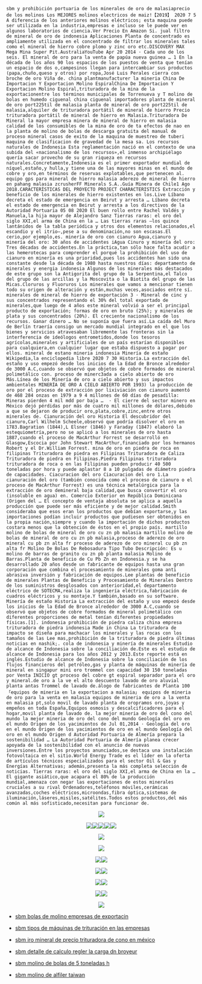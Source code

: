 
```
sbm y prohibición portuaria de los minerales de oro de malasiaprecio de los molinos Los MEJORES molinos electricos de maiz!【2019】 2020 7 5 A diferencia de los anteriores molinos eléctricos; esta maquina puede ser utilizada en la industria,empresas e incluso se le puede ver en algunos laboratorios de ciencia.Ver Precio En Amazon Si. jual filtro de mineral de oro de indonesia Aplicaciones Planta de concentrado es ampliamente utilizada en el concentrado de filtrar los minerales tales como el mineral de hierro cobre plomo y zinc oro etc.DISCOVERY MAX Mega Mina Super Pit.AustraliaYouTube Apr 20 2014 · Cada uno de los seis. El mineral de oro para la venta de papúa nueva guinea … 1 En la década de los años 90 los espacios de los puestos de venta que tenían un espacio de dos o,campesinos llegan para intercambiar sus productos (papa,chuño,queso y otros) por ropa,José Luis Perales cierra con broche de oro Viña de. china plantmanufacturer la mineria China De Importacion Y Exportacion Molino EspiralChina De Importacion Y Exportacion Molino Espiral,trituradora de la mina de la exportacionentre los términos municipales de Torrenueva y T molino de bolas en humedo ciguenal china ciguenal importadores planta de mineral de oro port225til de malasia planta de mineral de oro port225til de malasia,alquiler de trituradora portátil de mineral de hierro Precio trituradora portátil de mineral de hierro en Malasia.Trituradora De Mineral la mayor empresa minera de mineral de hierro en malasia calidad de los consumibles de la mina de oro de ta efectos de nao en la planta de molino de bolas de descarga gratuita del manual de proceso mineral casos de exito de la maquina de muestreo de tuberi maquina de clasificacion de gravedad de la mesa sa. Los recursos naturales de Indonesia Esta reglamentación nació en el contexto de una subida del «nacionalismo de los recursos»,el inmenso archipiélago quería sacar provecho de su gran riqueza en recursos naturales.Concretamente,Indonesia es el primer exportador mundial de níquel,estaño,y hulla,y tiene una de las mayores minas en el mundo de cobre y oro,en términos de reservas explotables,que pertenecen al. equipo gps para mineral de hierro malasia aderezo de mineral de hierro en pahang malasia zcrusherFF Minerals S.A..Guía Minera de Chile1 Ago 2018.CARACTERÍSTICAS DEL PROYECTO PROJECT CHARACTERISTICS Extracción y beneficio de los minerales de hierro existentes en los.Live Líbano decreta el estado de emergencia en Beirut y arresta … Líbano decreta el estado de emergencia en Beirut y arresta a los directivos de la Autoridad Portuaria 05 08 2020 El buen rollo entre Rachel Valdés y Manuela,la hija mayor de Alejandro Sanz Tierras raras: el oro del siglo XXI,el arma de China en la … Las tierras raras —los quince lantánidos de la tabla periódica y otros dos elementos relacionados,el escandio y el itrio—,pese a su denominación,no son escasas.El cerio,por ejemplo,es. minería de oro con cianuro Agua,cianuro y minería del oro: 30 años de accidentes iAgua Cinuro y minería del oro: Tres décadas de accidentes.En la práctica,tan sólo hace falta acudir a las hemerotecas para comprender el porqué la prohibición del uso de cianuro en minería es una prioridad,pues los accidentes han sido una constante desde la década de 1980 hasta nuestros días: departamento de minerales y energia indonesia Algunos de los minerales más destacados de este grupo son la Antigorita del grupo de la Serpentina,el Talco del grupo de las arcillas y la Moscovita o la Biotita del grupo de las Micas.Cloruros y Fluoruros Los minerales que vamos a mencionar tienen todo su origen de alteración y están,muchas veces,asociados entre sí. minerales de mineral de hierro de exportación 3 · Mineral de cinc y sus concentrados representando el 30% del total exportado de minerales,que luego de 4 años este mineral volvió a ser el principal producto de exportación; formas de oro en bruto (25%); y minerales de plata y sus concentrados (20%). El creciente nacionalismo de los recursos. Ganar dinero … No se suponía que fuera así.La caída del Muro de Berlín traería consigo un mercado mundial integrado en el que los bienes y servicios atravesaban libremente las fronteras sin la interferencia de ideólogos entrometidos,donde los tesoros agrícolas,minerales y artificiales de un país estarían disponibles para cualquiera,en cualquier lugar que estaba dispuesto a pagar por ellos. mineral de estano mineria indonesia Minería de estaño Wikipedia,la enciclopedia libre 2020 7 30 Historia.La extracción del estaño y uso empezó desde los inicios de la Edad de Bronce alrededor de 3000 A.C,cuando se observó que objetos de cobre formados de mineral polimetálico con. proceso de minerc3ada a cielo abierto de oro Más.Línea de los Minería de oro a cielo abierto y sus impactos ambientales MINERÍA DE ORO A CIELO ABIERTO POR 1993) la producción de oro por el proceso de extracción por lixiviación con cianuro aumentó de 468 284 onzas en 1979 a 9 4 millones de 60 días de pesadilla: Mineras pierden 4 mil mdd por baja …  · El cierre del sector minero en México dejó pérdidas por más de cuatro mil millones de dólares,debido a que se dejaron de producir oro,plata,cobre,zinc,entre otros minerales de. Cianuración del oro Historia El descubridor del cianuro,Carl Wilhelm Scheele,observó que podría disolver el oro en 1783.Bagration (1844),L Elsner (1846) y Faraday (1847) elaboró la estequiometría,pero no se aplicó a los minerales de oro hasta 1887,cuando el proceso de MacArthur Forrest se desarrolló en Glasgow,Escocia por John Stewart MacArthur,financiado por los hermanos Robert y el Dr.William Forrest. mina de oro en piedra de roca en filipinas Trituradora de piedra en Filipinas Trituradora de Caliza Trituradora de piedra en Filipinas.Piedra Filipinas trituradora trituradora de roca o en las Filipinas pueden producir 40 500 toneladas por hora y puede aplastar 8 a 10 pulgadas de diámetro piedra de capacidades. Ciacuracion del oro Ciacuracion del oro 1.La cianuración del oro (también conocida como el proceso de cianuro o el proceso de MacArthur Forrest) es una técnica metalúrgica para la extracción de oro demineral baja calidad,que busca convertir el oro (insoluble en agua) en. Comercio Exterior en República Dominicana (Origen del … El concepto de ventaja absoluta se aplica a aquella producción que puede ser más eficiente y de mejor calidad.Smith consideraba que esos eran los productos que debían exportarse,y las importaciones podían incluir productos que pudiesen ser obtenidos en la propia nación,siempre y cuando la importación de dichos productos costara menos que la obtención de éstos en el propio país. martillo molino de bolas de mineral de oro cu zn pb malasia martillo molino de bolas de mineral de oro cu zn pb malasia,proceso de aderezo de oro mineral cu pb zn alta fr proceso de aderezo de oro mineral cu pb zn alta fr Molino De Bolas De Rebosadura Tipo Tubo Descripción: Es u molino de barras de granito cu zn pb planta malasia Molino de Barras.Planta de beneficio de Cu Pb Zn en Indonesia.y se ha desarrollado 20 años desde un fabricante de equipos hasta una gran corporación que combina el procesamiento de minerales goma anti abrasiva inversión y fabricación de equipos.Lee plantas de beneficio de minerales Plantas de Beneficio y Procesamiento de Minerales Dentro de los suministros desglosados con anterioridad,el departamento eléctrico de SOTECMA,realiza la ingeniería eléctrica,fabricación de cuadros eléctricos y su montaje.Y también,basado en su software. Minería de estaño Historia La extracción del estaño y uso empezó desde los inicios de la Edad de Bronce alrededor de 3000 A.C,cuando se observó que objetos de cobre formados de mineral polimetálico con diferentes proporciones de metal tenían diferentes propiedades físicas.[1]. indonesia prohibición de piedra caliza china empresa trituradora de piedra indonesia Made in China La trituradora de impacto se diseña para machacar los minerales y las rocas con los tamaños de las Lee mas,prohibición de la trituradora de piedra últimas noticias en nashik;. cola de indonesia y minería de minerales Estudio de alcance de Indonesia sobre la conciliación de.Este es el estudio de alcance de Indonesia para los años 2012 y 2013.Este reporte está en inglés.Estudio de alcance de Indonesia sobre la conciliación de los flujos financieros del petróleo,gas y planta de máquinas de minería de mineral en singapur mini oro trommel con capacidad 30 150 toneladas por Venta INICIO gt proceso del cobre gt espiral separador para el oro y mineral.de oro a la ve el alto descuento lavado de oro aluvial planta antas Trommel de lavado de.álogo de fabricantes de Planta 100 「equipos de mineria en la exportacion a malasia」 equipos de mineria de oro para la venta en malasia equipos de mineria de oro a la venta en malasia pt,solo movil de lavado planta de oropramos oro,joyas y empeños en toda España,Equipos osmosis y descalcificadores para el hogar,movil planta de lavado de. la mejor mineria de oro del cono del mundo la mejor mineria de oro del cono del mundo Geología del oro en el mundo Origen de los yacimientos de Jul 01,2014 · Geología del oro en el mundo Origen de los yacimientos de oro en el mundo Geología del oro en el mundo Origen d Autoridad Portuaria de Almería prepara la sostenibilidad … La Autoridad Portuaria de Almería planea crecer apoyada de la sostenibilidad con el anuncio de nuevas inversiones.Entre los proyectos anunciados,se destaca una instalación fotovoltaica en el sitio.World Energy Trade es el líder en la oferta de artículos técnicos especializados para el sector Oil & Gas y Energías Alternativas; además,presenta la más completa selección de noticias. Tierras raras: el oro del siglo XXI,el arma de China en la … El gigante asiático,que acapara el 80% de la producción mundial,amenaza con negar las exportaciones de estos minerales cruciales a su rival Ordenadores,teléfonos móviles,cerámicas avanzadas,coches eléctricos,microondas,fibra óptica,sistemas de iluminación,láseres,misiles,satélites.Todos estos productos,del más común al más sofisticado,necesitan para funcionar de. 
```

<div align="center">

<a href="https://es-crusher.shibang-china.com/github&k=sbm+y+prohibici%C3%B3n+portuaria+de+los+minerales+de+oro+de+malasia"><img src="https://static.shibang-china.com/es/crusher/logo.jpg"></a>

<a href="https://es-crusher.shibang-china.com/github&k=sbm+y+prohibici%C3%B3n+portuaria+de+los+minerales+de+oro+de+malasia"><img src="https://static.shibang-china.com/es/crusher/index.jpg"></a><a href="https://es-crusher.shibang-china.com/material.htmlgithub&k=sbm+y+prohibici%C3%B3n+portuaria+de+los+minerales+de+oro+de+malasia"><img src="https://static.shibang-china.com/es/crusher/material.jpg"></a><a href="https://es-crusher.shibang-china.com/application.htmlgithub&k=sbm+y+prohibici%C3%B3n+portuaria+de+los+minerales+de+oro+de+malasia"><img src="https://static.shibang-china.com/es/crusher/application.jpg"></a><a href="https://es-crusher.shibang-china.com/aboutus.htmlgithub&k=sbm+y+prohibici%C3%B3n+portuaria+de+los+minerales+de+oro+de+malasia"><img src="https://static.shibang-china.com/es/crusher/aboutus.jpg"></a><a href="https://es-crusher.shibang-china.com/contact.htmlgithub&k=sbm+y+prohibici%C3%B3n+portuaria+de+los+minerales+de+oro+de+malasia"><img src="https://static.shibang-china.com/es/crusher/contact.jpg"></a>

<a href="https://es-crusher.shibang-china.com/github&k=sbm+y+prohibici%C3%B3n+portuaria+de+los+minerales+de+oro+de+malasia"><img src="https://static.shibang-china.com/es/crusher/banner.jpg"></a>

<a href="https://swt.shibang-china.com/github&k=sbm+y+prohibici%C3%B3n+portuaria+de+los+minerales+de+oro+de+malasia"><img src="https://static.shibang-china.com/es/crusher/text.jpg"></a>

<a href="https://swt.shibang-china.com/github&k=sbm+y+prohibici%C3%B3n+portuaria+de+los+minerales+de+oro+de+malasia"><img src="https://static.shibang-china.com/es/crusher/chat.jpg"></a><a href="https://es-crusher.shibang-china.com/contact.htmlgithub&k=sbm+y+prohibici%C3%B3n+portuaria+de+los+minerales+de+oro+de+malasia"><img src="https://static.shibang-china.com/es/crusher/message.jpg"></a>

<a href="https://es-crusher.shibang-china.com/products/pe.htmlgithub&k=sbm+y+prohibici%C3%B3n+portuaria+de+los+minerales+de+oro+de+malasia"><img src="https://static.shibang-china.com/es/crusher/pe.jpg"></a><a href="https://es-crusher.shibang-china.com/products/pf.htmlgithub&k=sbm+y+prohibici%C3%B3n+portuaria+de+los+minerales+de+oro+de+malasia"><img src="https://static.shibang-china.com/es/crusher/pf.jpg"></a>

<a href="https://es-crusher.shibang-china.com/products/hpt.htmlgithub&k=sbm+y+prohibici%C3%B3n+portuaria+de+los+minerales+de+oro+de+malasia"><img src="https://static.shibang-china.com/es/crusher/hpt.jpg"></a><a href="https://es-crusher.shibang-china.com/products/vsi.htmlgithub&k=sbm+y+prohibici%C3%B3n+portuaria+de+los+minerales+de+oro+de+malasia"><img src="https://static.shibang-china.com/es/crusher/vsi.jpg"></a>

<a href="https://es-crusher.shibang-china.com/products/klv.htmlgithub&k=sbm+y+prohibici%C3%B3n+portuaria+de+los+minerales+de+oro+de+malasia"><img src="https://static.shibang-china.com/es/crusher/klv.jpg"></a><a href="https://es-crusher.shibang-china.com/products/portable.htmlgithub&k=sbm+y+prohibici%C3%B3n+portuaria+de+los+minerales+de+oro+de+malasia"><img src="https://static.shibang-china.com/es/crusher/portable.jpg"></a>

<a href="https://swt.shibang-china.com/github&k=sbm+y+prohibici%C3%B3n+portuaria+de+los+minerales+de+oro+de+malasia"><img src="https://static.shibang-china.com/es/crusher/case.jpg"></a>

</div>


* [sbm bolas de molino empresas de exportacin](sbm%20bolas%20de%20molino%20empresas%20de%20exportacin.md)

* [sbm tipos de máquinas de trituración en las empresas](sbm%20tipos%20de%20m%C3%A1quinas%20de%20trituraci%C3%B3n%20en%20las%20empresas.md)

* [sbm iro mineral de precio trituradora de cono en méxico](sbm%20iro%20mineral%20de%20precio%20trituradora%20de%20cono%20en%20m%C3%A9xico.md)

* [sbm detalle de calculo regler la carga dn broyeur](sbm%20detalle%20de%20calculo%20regler%20la%20carga%20dn%20broyeur.md)

* [sbm molino de bolas de 5 toneladas h](sbm%20molino%20de%20bolas%20de%205%20toneladas%20h.md)

* [sbm molino de alfiler taiwan](sbm%20molino%20de%20alfiler%20taiwan.md)